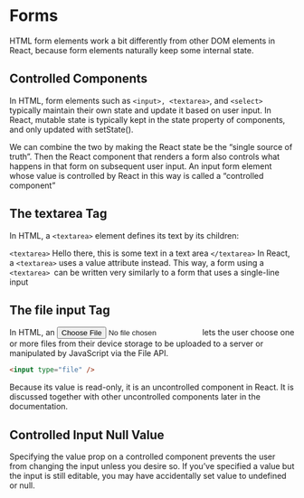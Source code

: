 # Forms


HTML form elements work a bit differently from other DOM elements in React, because form elements naturally keep some internal state.


## Controlled Components
In HTML, form elements such as `<input>, <textarea>`, and `<select>` typically maintain their own state and update it based on user input. In React, mutable state is typically kept in the state property of components, and only updated with setState().

We can combine the two by making the React state be the “single source of truth”. Then the React component that renders a form also controls what happens in that form on subsequent user input. An input form element whose value is controlled by React in this way is called a “controlled component”



## The textarea Tag
In HTML, a `<textarea>` element defines its text by its children:

`<textarea>`
  Hello there, this is some text in a text area
`</textarea>`
In React, a `<textarea>` uses a value attribute instead. This way, a form using a `<textarea> `can be written very similarly to a form that uses a single-line input



## The file input Tag
In HTML, an <input type="file"> lets the user choose one or more files from their device storage to be uploaded to a server or manipulated by JavaScript via the File API.
```html
<input type="file" />
```
Because its value is read-only, it is an uncontrolled component in React. It is discussed together with other uncontrolled components later in the documentation.


## Controlled Input Null Value
Specifying the value prop on a controlled component prevents the user from changing the input unless you desire so. If you’ve specified a value but the input is still editable, you may have accidentally set value to undefined or null.